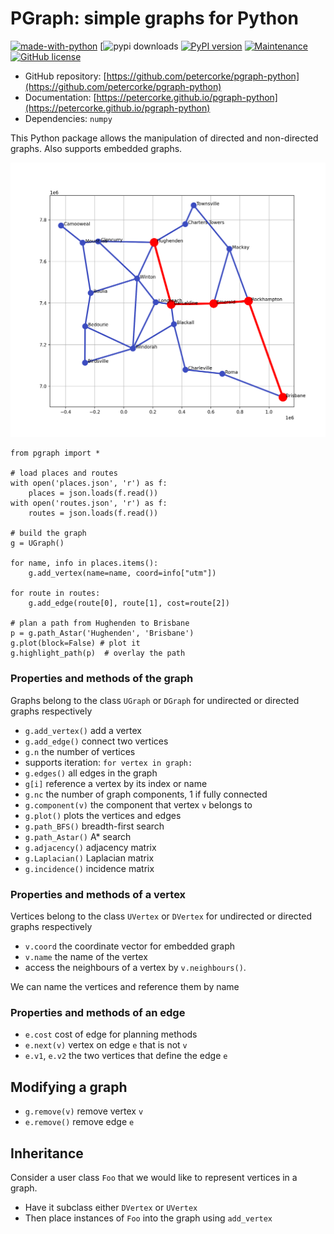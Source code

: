 # PGraph: simple graphs for Python

[![made-with-python](https://img.shields.io/badge/Made%20with-Python-1f425f.svg)](https://www.python.org/)
[![pypi downloads](https://img.shields.io/pypi/dw/pgraph-python)
[![PyPI version](https://badge.fury.io/py/pgraph-python.svg)](https://badge.fury.io/py/spatialmath-python)
[![Maintenance](https://img.shields.io/badge/Maintained%3F-yes-green.svg)](https://github.com/petercorke/pgraph-python/graphs/commit-activity)
[![GitHub license](https://img.shields.io/github/license/Naereen/StrapDown.js.svg)](https://github.com/petercorke/pgraph-python/blob/master/LICENSE)

- GitHub repository: [https://github.com/petercorke/pgraph-python](https://github.com/petercorke/pgraph-python)
- Documentation: [https://petercorke.github.io/pgraph-python](https://petercorke.github.io/pgraph-python)
- Dependencies: `numpy`


This Python package allows the manipulation of directed and non-directed graphs.  Also supports embedded graphs.

![road network](https://github.com/petercorke/pgraph-python/raw/master/examples/roads.png)

```
from pgraph import *

# load places and routes
with open('places.json', 'r') as f:
    places = json.loads(f.read())
with open('routes.json', 'r') as f:
    routes = json.loads(f.read())

# build the graph
g = UGraph()

for name, info in places.items():
    g.add_vertex(name=name, coord=info["utm"])

for route in routes:
    g.add_edge(route[0], route[1], cost=route[2])

# plan a path from Hughenden to Brisbane
p = g.path_Astar('Hughenden', 'Brisbane')
g.plot(block=False) # plot it
g.highlight_path(p)  # overlay the path
```

### Properties and methods of the graph
Graphs belong to the class `UGraph` or `DGraph` for undirected or directed graphs respectively

- `g.add_vertex()` add a vertex
- `g.add_edge()` connect two vertices
- `g.n` the number of vertices
- supports iteration: `for vertex in graph:`
- `g.edges()` all edges in the graph
- `g[i]` reference a vertex by its index or name
- `g.nc` the number of graph components, 1 if fully connected
- `g.component(v)` the component that vertex `v` belongs to
- `g.plot()` plots the vertices and edges
- `g.path_BFS()` breadth-first search
- `g.path_Astar()` A* search
- `g.adjacency()` adjacency matrix
- `g.Laplacian()` Laplacian matrix
- `g.incidence()` incidence matrix

### Properties and methods of a vertex
Vertices belong to the class `UVertex` or `DVertex` for undirected or directed graphs respectively

- `v.coord` the coordinate vector for embedded graph
- `v.name` the name of the vertex
- access the neighbours of a vertex by `v.neighbours()`.

We can name the vertices and reference them by name

### Properties and methods of an edge
- `e.cost` cost of edge for planning methods
- `e.next(v)` vertex on edge `e` that is not `v`
- `e.v1`, `e.v2` the two vertices that define the edge `e`

## Modifying a graph

- `g.remove(v)` remove vertex `v`
- `e.remove()` remove edge `e`

## Inheritance

Consider a user class `Foo` that we would like to represent vertices in a graph.

- Have it subclass either `DVertex` or `UVertex`
- Then place instances of `Foo` into the graph using `add_vertex`




